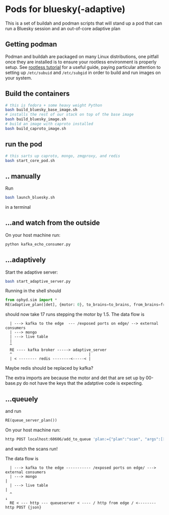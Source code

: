 # Pods for bluesky(-adaptive)

This is a set of buildah and podman scripts that will stand up a pod that
can run a Bluesky session and an out-of-core adaptive plan

## Getting podman

Podman and buildah are packaged on many Linux distributions, one pitfall once
they are installed is to ensure your rootless environment is properly setup.
See [rootless tutorial](https://github.com/containers/podman/blob/master/docs/tutorials/rootless_tutorial.md)
for a useful guide, paying particular attention to setting up `/etc/subuid` and
`/etc/subgid` in order to build and run images on your system.

## Build the containers

```sh
# this is fedora + some heavy weight Python
bash build_bluesky_base_image.sh
# installs the rest of our stack on top of the base image
bash build_bluesky_image.sh
# build an image with caproto installed
bash build_caproto_image.sh
```

## run the pod

```sh
# this sarts up caproto, mongo, zmqproxy, and redis
bash start_core_pod.sh
```

## .. manually

Run

```sh
bash launch_bluesky.sh
```

in a terminal


## ...and watch from the outside

On your host machine run:

```bash
python kafka_echo_consumer.py
```


##  ...adaptively

Start the adaptive server:

```sh
bash start_adaptive_server.py
```


Running in the shell should

```python
from ophyd.sim import *
RE(adaptive_plan([det], {motor: 0}, to_brains=to_brains, from_brains=from_brains))
```

should now take 17 runs stepping the motor by 1.5.  The data flow is

```
  | ---> kafka to the edge  --- /exposed ports on edge/ --> external consumers
  | ---> mongo
  | ---> live table
  |
  ^
  RE ---- kafka broker -----> adaptive_server
  ^                                  |
  | < -------- redis --------<-----< |

```

Maybe redis should be replaced by kafka?

The extra imports are because the motor and det that are set up by 00-base.py do not have
the keys that the adatptive code is expecting.


## ...queuely

and run

```python
RE(queue_server_plan())
```

On your host machine run:

```bash
http POST localhost:60606/add_to_queue 'plan:={"plan":"scan", "args":[["pinhole"], "motor_ph", -10, 10, 25]}'
```

and watch the scans run!

The data flow is

```
  | ---> kafka to the edge ----------- /exposed ports on edge/ ---> external consumers
  | ---> mongo                                                                 |
  | ---> live table                                                            |
  ^                                                                            ↓
  RE < --- http --- queueserver < ---- / http from edge / <-------- http POST {json}


```
